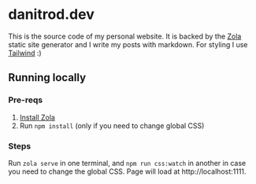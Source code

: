 # danitrod.dev

This is the source code of my personal website. It is backed by the
[Zola](https://github.com/getzola/zola) static site generator and I write my posts with markdown.
For styling I use [Tailwind](https://tailwindcss.com/) :)

## Running locally

### Pre-reqs

1. [Install Zola](https://www.getzola.org/documentation/getting-started/installation/)
2. Run `npm install` (only if you need to change global CSS)

### Steps

Run `zola serve` in one terminal, and `npm run css:watch` in
another in case you need to change the global CSS. Page will load at http://localhost:1111.

